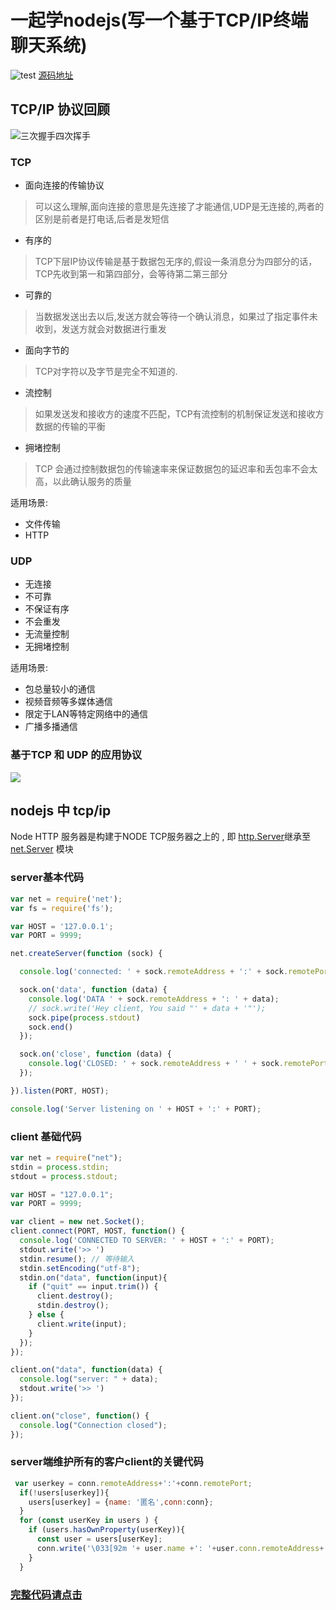 # 一起学nodejs(写一个基于TCP/IP终端聊天系统)

![test](/uploads/tcpip.gif)
[源码地址](https://github.com/tonnyone/nodejs_practise/tree/master/tcp-ip)
<!--more-->

## TCP/IP 协议回顾

![三次握手四次挥手](/uploads/tcp-ip-process.png)

### TCP

- 面向连接的传输协议

> 可以这么理解,面向连接的意思是先连接了才能通信,UDP是无连接的,两者的区别是前者是打电话,后者是发短信

- 有序的

> TCP下层IP协议传输是基于数据包无序的,假设一条消息分为四部分的话，TCP先收到第一和第四部分，会等待第二第三部分

- 可靠的

> 当数据发送出去以后,发送方就会等待一个确认消息，如果过了指定事件未收到，发送方就会对数据进行重发

- 面向字节的

> TCP对字符以及字节是完全不知道的.

- 流控制

> 如果发送发和接收方的速度不匹配，TCP有流控制的机制保证发送和接收方数据的传输的平衡

- 拥堵控制

> TCP 会通过控制数据包的传输速率来保证数据包的延迟率和丢包率不会太高，以此确认服务的质量

适用场景:

- 文件传输
- HTTP

### UDP

- 无连接
- 不可靠
- 不保证有序
- 不会重发
- 无流量控制
- 无拥堵控制

适用场景:

- 包总量较小的通信
- 视频音频等多媒体通信
- 限定于LAN等特定网络中的通信
- 广播多播通信

### 基于TCP 和 UDP 的应用协议

![](/uploads/tcp_yingyong.png)

## nodejs 中 tcp/ip

Node HTTP 服务器是构建于NODE TCP服务器之上的 , 即 [http.Server](http://nodejs.cn/api/http.html)继承至 [net.Server](http://nodejs.cn/api/net.html) 模块

### server基本代码

```javascript
var net = require('net');
var fs = require('fs');

var HOST = '127.0.0.1';
var PORT = 9999;

net.createServer(function (sock) {

  console.log('connected: ' + sock.remoteAddress + ':' + sock.remotePort);

  sock.on('data', function (data) {
    console.log('DATA ' + sock.remoteAddress + ': ' + data);
    // sock.write('Hey client, You said "' + data + '"');
    sock.pipe(process.stdout)
    sock.end()
  });

  sock.on('close', function (data) {
    console.log('CLOSED: ' + sock.remoteAddress + ' ' + sock.remotePort);
  });

}).listen(PORT, HOST);

console.log('Server listening on ' + HOST + ':' + PORT);
```

### client 基础代码

```javascript
var net = require("net");
stdin = process.stdin;
stdout = process.stdout;

var HOST = "127.0.0.1";
var PORT = 9999;

var client = new net.Socket();
client.connect(PORT, HOST, function() {
  console.log('CONNECTED TO SERVER: ' + HOST + ':' + PORT);
  stdout.write('>> ')
  stdin.resume(); // 等待输入
  stdin.setEncoding("utf-8");
  stdin.on("data", function(input){
    if ("quit" == input.trim()) {
      client.destroy();
      stdin.destroy();
    } else {
      client.write(input);
    }
  });
});

client.on("data", function(data) {
  console.log("server: " + data);
  stdout.write('>> ')
});

client.on("close", function() {
  console.log("Connection closed");
});

```

### server端维护所有的客户client的关键代码

```javascript
 var userkey = conn.remoteAddress+':'+conn.remotePort;
  if(!users[userkey]){
    users[userkey] = {name: '匿名',conn:conn};
  }
  for (const userKey in users ) {
    if (users.hasOwnProperty(userKey)){
      const user = users[userKey];
      conn.write('\033[92m '+ user.name +': '+user.conn.remoteAddress+':'+user.conn.remotePort+'\033[39m \n');
    }
  }
```

### [完整代码请点击](https://github.com/tonnyone/nodejs_practise/tree/master/tcp-ip)

